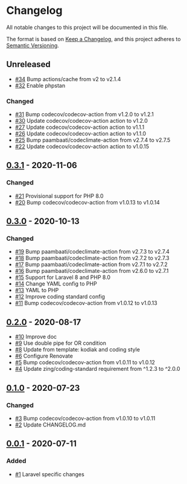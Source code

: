 # Changelog
All notable changes to this project will be documented in this file.

The format is based on [Keep a Changelog](https://keepachangelog.com/en/1.0.0/),
and this project adheres to [Semantic Versioning](https://semver.org/spec/v2.0.0.html).

<!-- changelog-linker -->

## Unreleased

- [#34] Bump actions/cache from v2 to v2.1.4
- [#32] Enable phpstan

### Changed

- [#31] Bump codecov/codecov-action from v1.2.0 to v1.2.1
- [#30] Update codecov/codecov-action action to v1.2.0
- [#27] Update codecov/codecov-action action to v1.1.1
- [#26] Update codecov/codecov-action action to v1.1.0
- [#25] Bump paambaati/codeclimate-action from v2.7.4 to v2.7.5
- [#22] Update codecov/codecov-action action to v1.0.15

## [0.3.1] - 2020-11-06

### Changed

- [#21] Provisional support for PHP 8.0
- [#20] Bump codecov/codecov-action from v1.0.13 to v1.0.14

## [0.3.0] - 2020-10-13

### Changed

- [#19] Bump paambaati/codeclimate-action from v2.7.3 to v2.7.4
- [#18] Bump paambaati/codeclimate-action from v2.7.2 to v2.7.3
- [#17] Bump paambaati/codeclimate-action from v2.7.1 to v2.7.2
- [#16] Bump paambaati/codeclimate-action from v2.6.0 to v2.7.1
- [#15] Support for Laravel 8 and PHP 8.0
- [#14] Change YAML config to PHP
- [#13] YAML to PHP
- [#12] Improve coding standard config
- [#11] Bump codecov/codecov-action from v1.0.12 to v1.0.13

## [0.2.0] - 2020-08-17

- [#10] Improve doc
- [#9] Use double pipe for OR condition
- [#8] Update from template: kodiak and coding style
- [#6] Configure Renovate
- [#5] Bump codecov/codecov-action from v1.0.11 to v1.0.12
- [#4] Update zing/coding-standard requirement from ^1.2.3 to ^2.0.0

## [0.1.0] - 2020-07-23

### Changed

- [#3] Bump codecov/codecov-action from v1.0.10 to v1.0.11
- [#2] Update CHANGELOG.md

## [0.0.1] - 2020-07-11

### Added

- [#1] Laravel specific changes

[0.0.1]: https://github.com/zingimmick/package-skeleton-laravel/releases/tag/0.0.1

[#10]: https://github.com/zingimmick/package-skeleton-laravel/pull/10
[#9]: https://github.com/zingimmick/package-skeleton-laravel/pull/9
[#8]: https://github.com/zingimmick/package-skeleton-laravel/pull/8
[#6]: https://github.com/zingimmick/package-skeleton-laravel/pull/6
[#5]: https://github.com/zingimmick/package-skeleton-laravel/pull/5
[#4]: https://github.com/zingimmick/package-skeleton-laravel/pull/4
[#3]: https://github.com/zingimmick/package-skeleton-laravel/pull/3
[#2]: https://github.com/zingimmick/package-skeleton-laravel/pull/2
[#1]: https://github.com/zingimmick/package-skeleton-laravel/pull/1
[0.1.0]: https://github.com/zingimmick/package-skeleton-laravel/compare/0.0.1...0.1.0
[#19]: https://github.com/zingimmick/package-skeleton-laravel/pull/19
[#18]: https://github.com/zingimmick/package-skeleton-laravel/pull/18
[#17]: https://github.com/zingimmick/package-skeleton-laravel/pull/17
[#16]: https://github.com/zingimmick/package-skeleton-laravel/pull/16
[#15]: https://github.com/zingimmick/package-skeleton-laravel/pull/15
[#14]: https://github.com/zingimmick/package-skeleton-laravel/pull/14
[#13]: https://github.com/zingimmick/package-skeleton-laravel/pull/13
[#12]: https://github.com/zingimmick/package-skeleton-laravel/pull/12
[#11]: https://github.com/zingimmick/package-skeleton-laravel/pull/11
[0.2.0]: https://github.com/zingimmick/package-skeleton-laravel/compare/0.1.0...0.2.0
[#21]: https://github.com/zingimmick/package-skeleton-laravel/pull/21
[#20]: https://github.com/zingimmick/package-skeleton-laravel/pull/20
[0.3.1]: https://github.com/zingimmick/package-skeleton-laravel/compare/0.3.0...0.3.1
[0.3.0]: https://github.com/zingimmick/package-skeleton-laravel/compare/0.2.0...0.3.0
[#31]: https://github.com/zingimmick/package-skeleton-laravel/pull/31
[#30]: https://github.com/zingimmick/package-skeleton-laravel/pull/30
[#27]: https://github.com/zingimmick/package-skeleton-laravel/pull/27
[#26]: https://github.com/zingimmick/package-skeleton-laravel/pull/26
[#25]: https://github.com/zingimmick/package-skeleton-laravel/pull/25
[#22]: https://github.com/zingimmick/package-skeleton-laravel/pull/22
[#34]: https://github.com/zingimmick/package-skeleton-laravel/pull/34
[#32]: https://github.com/zingimmick/package-skeleton-laravel/pull/32
